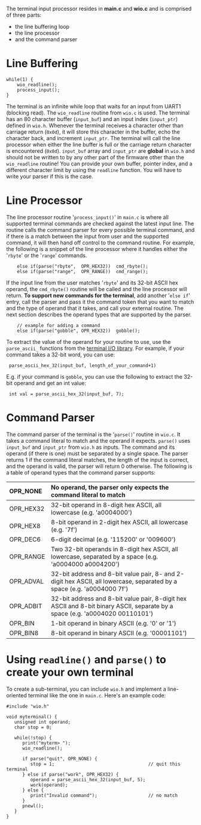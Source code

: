 The terminal input processor resides in **main.c** and **wio.c** and is comprised of three parts:
  * the line buffering loop
  * the line processor
  * and the command parser

# Line Buffering #

```
while(1) {
    wio_readline();
    process_input();
}
```

The terminal is an infinite while loop that waits for an input from UART1 (blocking read). The `wio_readline` routine from `wio.c` is used. The terminal has an 80 character buffer (`input_buf`) and an input index (`input_ptr`) defined in `wio.h`. Whenever the terminal receives a character other than carriage return (`0x0d`), it will store this character in the buffer, echo the character back, and increment `input_ptr`. The terminal will call the line processor when either the line buffer is full or the carriage return character is encountered (`0x0d`). `input_buf` array and `input_ptr` are **global** in `wio.h` and should not be written to by any other part of the firmware other than the `wio_readline` routine! You can provide your own buffer, pointer index, and a different character limit by using the `readline` function. You will have to write your parser if this is the case.

# Line Processor #

The line processor routine '`process_input()`' in `main.c` is where all supported terminal commands are checked against the latest input line. The routine calls the command parser for every possible terminal command, and if there is a match between the input from user and the supported command, it will then hand off control to the command routine. For example, the following is a snippet of the line processor where it handles either the '`rbyte`' or the '`range`' commands.

```
    else if(parse("rbyte",  OPR_HEX32))  cmd_rbyte();
    else if(parse("range",  OPR_RANGE))  cmd_range();
```

If the input line from the user matches '`rbyte`' and its 32-bit ASCII hex operand, the `cmd_rbyte()` routine will be called and the line processor will return. **To support new commands for the terminal**, add another '`else if`' entry, call the parser and pass it the command token that you want to match and the type of operand that it takes, and call your external routine. The next section describes the operand types that are supported by the parser.

```
    // example for adding a command
    else if(parse("gobble", OPR_HEX32))  gobble();
```

To extract the value of the operand for your routine to use, use the `parse_ascii_` functions from the [terminal I/O library](TerminalIO.md). For example, if your command takes a 32-bit word, you can use:

```
 parse_ascii_hex_32(input_buf, length_of_your_command+1)
```

E.g. if your command is `gobble`, you can use the following to extract the 32-bit operand and get an int value:

```
 int val = parse_ascii_hex_32(input_buf, 7);
```

# Command Parser #

The command parser of the terminal is the '`parse()`' routine in `wio.c`. It takes a command literal to match and the operand it expects. `parse()` uses `input_buf` and `input_ptr` from `wio.h` as inputs. The command and its operand (if there is one) must be separated by a single space. The parser returns 1 if the command literal matches, the length of the input is correct, and the operand is valid, the parser will return 0 otherwise. The following is a table of operand types that the command parser supports:

| OPR\_NONE | No operand, the parser only expects the command literal to match |
|:----------|:-----------------------------------------------------------------|
| OPR\_HEX32 | 32-bit operand in 8-digit hex ASCII, all lowercase (e.g. 'a0004000') |
| OPR\_HEX8 | 8-bit operand in 2-digit hex ASCII, all lowercase (e.g. '7f') |
| OPR\_DEC6 | 6-digit decimal (e.g. '115200' or '009600') |
| OPR\_RANGE | Two 32-bit operands in 8-digit hex ASCII, all lowercase, separated by a space (e.g. 'a0004000 a0004200')|
| OPR\_ADVAL | 32-bit address and 8-bit value pair, 8- and 2-digit hex ASCII, all lowercase, separated by a space (e.g. 'a0004000 7f') |
| OPR\_ADBIT | 32-bit address and 8-bit value pair, 8-digit hex ASCII and 8-bit binary ASCII, separate by a space (e.g. 'a0004020 00110101') |
| OPR\_BIN | 1-bit operand in binary ASCII (e.g. '0' or '1') |
| OPR\_BIN8 | 8-bit operand in binary ASCII (e.g. '00001101') |

# Using `readline()` and `parse()` to create your own terminal #

To create a sub-terminal, you can include `wio.h` and implement a line-oriented terminal like the one in `main.c`. Here's an example code:

```
#include "wio.h"

void myterminal() {
   unsigned int operand;
   char stop = 0;

   while(!stop) {
      print("myterm> ");
      wio_readline();

      if parse("quit", OPR_NONE) {
         stop = 1;                                   // quit this terminal
      } else if parse("work", OPR_HEX32) {
         operand = parse_ascii_hex_32(input_buf, 5);
         work(operand);
      } else {
         print("Invalid command");                   // no match
      }
      pnewl();
   }
}
```